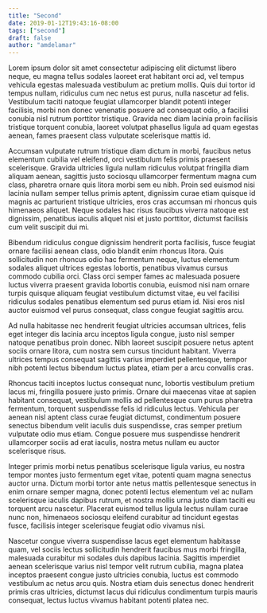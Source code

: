 ```yaml
---
title: "Second"
date: 2019-01-12T19:43:16-08:00
tags: ["second"]
draft: false
author: "amdelamar"
---
```


Lorem ipsum dolor sit amet consectetur adipiscing elit dictumst libero neque, eu magna tellus sodales laoreet erat habitant orci ad, vel tempus vehicula egestas malesuada vestibulum ac pretium mollis. Quis dui tortor id tempus nullam, ridiculus cum nec netus est purus, nulla nascetur ad felis. Vestibulum taciti natoque feugiat ullamcorper blandit potenti integer facilisis, morbi non donec venenatis posuere ad consequat odio, a facilisi conubia nisl rutrum porttitor tristique. Gravida nec diam lacinia proin facilisis tristique torquent conubia, laoreet volutpat phasellus ligula ad quam egestas aenean, fames praesent class vulputate scelerisque mattis id.

Accumsan vulputate rutrum tristique diam dictum in morbi, faucibus netus elementum cubilia vel eleifend, orci vestibulum felis primis praesent scelerisque. Gravida ultricies ligula nullam ridiculus volutpat fringilla diam aliquam aenean, sagittis justo sociosqu ullamcorper fermentum magna cum class, pharetra ornare quis litora morbi sem eu nibh. Proin sed euismod nisi lacinia nullam semper tellus primis aptent, dignissim curae etiam quisque id magnis ac parturient tristique ultricies, eros cras accumsan mi rhoncus quis himenaeos aliquet. Neque sodales hac risus faucibus viverra natoque est dignissim, penatibus iaculis aliquet nisi et justo porttitor, dictumst facilisis cum velit suscipit dui mi.

Bibendum ridiculus congue dignissim hendrerit porta facilisis, fusce feugiat ornare facilisi aenean class, odio blandit enim rhoncus litora. Quis sollicitudin non rhoncus odio hac fermentum neque, luctus elementum sodales aliquet ultrices egestas lobortis, penatibus vivamus cursus commodo cubilia orci. Class orci semper fames ac malesuada posuere luctus viverra praesent gravida lobortis conubia, euismod nisi nam ornare turpis quisque aliquam feugiat vestibulum dictumst vitae, eu vel facilisi ridiculus sodales penatibus elementum sed purus etiam id. Nisi eros nisl auctor euismod vel purus consequat, class congue feugiat sagittis arcu.

Ad nulla habitasse nec hendrerit feugiat ultricies accumsan ultrices, felis eget integer dis lacinia arcu inceptos ligula congue, justo nisl semper natoque penatibus proin donec. Nibh laoreet suscipit posuere netus aptent sociis ornare litora, cum nostra sem cursus tincidunt habitant. Viverra ultrices tempus consequat sagittis varius imperdiet pellentesque, tempor nibh potenti lectus bibendum luctus platea, etiam per a arcu convallis cras.

Rhoncus taciti inceptos luctus consequat nunc, lobortis vestibulum pretium lacus mi, fringilla posuere justo primis. Ornare dui maecenas vitae at sapien habitant consequat, vestibulum mollis ad pellentesque cum purus pharetra fermentum, torquent suspendisse felis id ridiculus lectus. Vehicula per aenean nisl aptent class curae feugiat dictumst, condimentum posuere senectus bibendum velit iaculis duis suspendisse, cras semper pretium vulputate odio mus etiam. Congue posuere mus suspendisse hendrerit ullamcorper sociis ad erat iaculis, nostra metus nullam eu auctor scelerisque risus.

Integer primis morbi netus penatibus scelerisque ligula varius, eu nostra tempor montes justo fermentum eget vitae, potenti quam magna senectus auctor urna. Dictum morbi tortor ante netus mattis pellentesque senectus in enim ornare semper magna, donec potenti lectus elementum vel ac nullam scelerisque iaculis dapibus rutrum, et nostra mollis urna justo diam taciti eu torquent arcu nascetur. Placerat euismod tellus ligula lectus nullam curae nunc non, himenaeos sociosqu eleifend curabitur ad tincidunt egestas fusce, facilisis integer scelerisque feugiat odio vivamus nisi.

Nascetur congue viverra suspendisse lacus eget elementum habitasse quam, vel sociis lectus sollicitudin hendrerit faucibus mus morbi fringilla, malesuada curabitur mi sodales duis dapibus lacinia. Sagittis imperdiet aenean scelerisque varius nisl tempor velit rutrum cubilia, magna platea inceptos praesent congue justo ultricies conubia, luctus est commodo vestibulum ac netus arcu quis. Nostra etiam duis senectus donec hendrerit primis cras ultricies, dictumst lacus dui ridiculus condimentum turpis mauris consequat, lectus luctus vivamus habitant potenti platea nec.